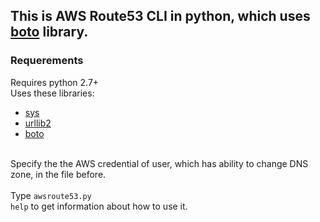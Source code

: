 ## This is AWS Route53 CLI in python, which uses [boto](http://boto.readthedocs.org) library.

### Requerements
Requires python 2.7+
<br>Uses these libraries:</br>
* [sys](http://docs.python.org/2/library/sys.html)
* [urllib2](http://docs.python.org/2/library/urllib.html)
* [boto](http://boto.readthedocs.org)

<br>Specify the the AWS credential of user, which has ability to change DNS zone, in the file before.</br> 
<br>Type <code>awsroute53.py help</code> to get information about how to use it.</br>
